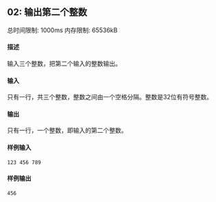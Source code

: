﻿## 02: 输出第二个整数
总时间限制: 1000ms     内存限制: 65536kB

#### 描述

输入三个整数，把第二个输入的整数输出。

#### 输入

只有一行，共三个整数，整数之间由一个空格分隔。整数是32位有符号整数。

#### 输出

只有一行，一个整数，即输入的第二个整数。

#### 样例输入

    123 456 789

#### 样例输出

    456


